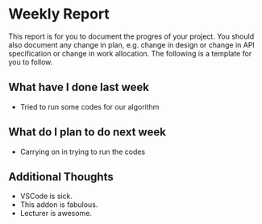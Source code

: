 # Weekly Report

This report is for you to document the progres of your project. You should also document any change in plan, e.g. change in design or change in API specification or change in work allocation. The following is a template for you to follow.

## What have I done last week

-   Tried to run some codes for our algorithm 

## What do I plan to do next week

- Carrying on in trying to run the codes

## Additional Thoughts

-   VSCode is sick.
-   This addon is fabulous.
-   Lecturer is awesome.
